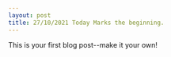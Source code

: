 ```yaml
---
layout: post
title: 27/10/2021 Today Marks the beginning. 
---
```


This is your first blog post--make it your own!
